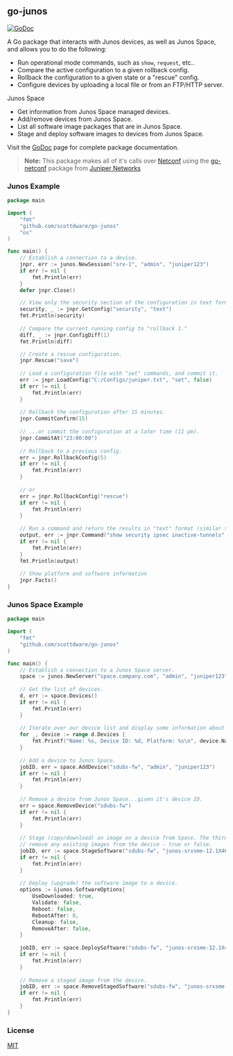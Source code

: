## go-junos

[![GoDoc](https://godoc.org/github.com/scottdware/go-junos?status.svg)](https://godoc.org/github.com/scottdware/go-junos)

A Go package that interacts with Junos devices, as well as Junos Space, and allows you to do the following:

* Run operational mode commands, such as `show`, `request`, etc..
* Compare the active configuration to a given rollback config.
* Rollback the configuration to a given state or a "rescue" config.
* Configure devices by uploading a local file or from an FTP/HTTP server.

Junos Space

* Get information from Junos Space managed devices.
* Add/remove devices from Junos Space.
* List all software image packages that are in Junos Space.
* Stage and deploy software images to devices from Junos Space.

Visit the [GoDoc][godoc-go-junos] page for complete package documentation.

> **Note:** This package makes all of it's calls over [Netconf][netconf-rfc] using the [go-netconf][go-netconf] package from
 [Juniper Networks][juniper]

### Junos Example
```Go
package main

import (
	"fmt"
	"github.com/scottdware/go-junos"
	"os"
)

func main() {
    // Establish a connection to a device.
	jnpr, err := junos.NewSession("srx-1", "admin", "juniper123")
    if err != nil {
        fmt.Println(err)
    }
    defer jnpr.Close()

    // View only the security section of the configuration in text format.
    security, _ := jnpr.GetConfig("security", "text")
    fmt.Println(security)
    
    // Compare the current running config to "rollback 1."
	diff, _ := jnpr.ConfigDiff(1)
	fmt.Println(diff)

    // Create a rescue configuration.
    jnpr.Rescue("save")
    
    // Load a configuration file with "set" commands, and commit it.
	err := jnpr.LoadConfig("C:/Configs/juniper.txt", "set", false)
	if err != nil {
		fmt.Println(err)
	}
    
    // Rollback the configuration after 15 minutes.
    jnpr.CommitConfirm(15)
    
    // ...or commit the configuration at a later time (11 pm).
    jnpr.CommitAt("23:00:00")
    
    // Rollback to a previous config.
    err = jnpr.RollbackConfig(5)
    if err != nil {
        fmt.Println(err)
    }
    
    // or 
    err = jnpr.RollbackConfig("rescue")
    if err != nil {
        fmt.Println(err)
    }
    
    // Run a command and return the results in "text" format (similar to CLI).
    output, err := jnpr.Command("show security ipsec inactive-tunnels", "text")
    if err != nil {
        fmt.Println(err)
    }
    fmt.Println(output)
    
    // Show platform and software information
    jnpr.Facts()
}
```

### Junos Space Example
```Go
package main

import (
	"fmt"
	"github.com/scottdware/go-junos"
)

func main() {
    // Establish a connection to a Junos Space server.
	space := junos.NewServer("space.company.com", "admin", "juniper123")
    
    // Get the list of devices.
    d, err := space.Devices()
    if err != nil {
        fmt.Println(err)
    }
    
    // Iterate over our device list and display some information about them.
    for _, device := range d.Devices {
        fmt.Printf("Name: %s, Device ID: %d, Platform: %s\n", device.Name, device.ID, device.Platform)
    }
    
    // Add a device to Junos Space.
    jobID, err = space.AddDevice("sdubs-fw", "admin", "juniper123")
    if err != nil {
        fmt.Println(err)
    }
    
    // Remove a device from Junos Space...given it's device ID.
    err = space.RemoveDevice("sdubs-fw")
    if err != nil {
        fmt.Println(err)
    }
    
    // Stage (copy/download) an image on a device from Space. The third parameter is whether or not to
    // remove any existing images from the device - true or false.
    jobID, err := space.StageSoftware("sdubs-fw", "junos-srxsme-12.1X46-D30.2-domestic.tgz", false)
    if err != nil {
        fmt.Println(err)
    }
    
    // Deploy (upgrade) the software image to a device.
    options := &junos.SoftwareOptions{
        UseDownloaded: true,
        Validate: false,
        Reboot: false,
        RebootAfter: 0,
        Cleanup: false,
        RemoveAfter: false,
    }
    
    jobID, err := space.DeploySoftware("sdubs-fw", "junos-srxsme-12.1X46-D30.2-domestic.tgz", options)
    if err != nil {
        fmt.Println(err)
    }
    
    // Remove a staged image from the device.
    jobID, err := space.RemoveStagedSoftware("sdubs-fw", "junos-srxsme-12.1X46-D30.2-domestic.tgz")
    if err != nil {
        fmt.Println(err)
    }
}
```

### License
[MIT][license]

[netconf-rfc]: https://tools.ietf.org/html/rfc6241
[go-netconf]: https://github.com/Juniper/go-netconf
[juniper]: http://www.juniper.net
[godoc-go-junos]: https://godoc.org/github.com/scottdware/go-junos
[license]: https://github.com/scottdware/go-junos/blob/master/LICENSE.txt